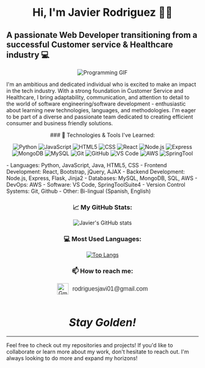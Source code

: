 
<div align="center">

# Hi, I'm Javier Rodriguez 👋💪

</div>

## A passionate Web Developer transitioning from a successful Customer service & Healthcare industry 💻
<div align="center">

![Programming GIF](https://media.giphy.com/media/wGEymBvo6FUlR9bbda/giphy-downsized-large.gif)
 
</div>


I'm an ambitious and dedicated individual who is excited to make an impact in the tech industry. With a strong foundation in Customer Service and Healthcare, I bring adaptability, communication, and attention to detail to the world of software engineering/software development - enthusiastic about learning new technologies, languages, and methodologies. I'm eager to be part of a diverse and passionate team dedicated to creating efficient consumer and business friendly solutions.

<div align="center">
### 🔭 Technologies & Tools I've Learned:
 
</div>
<div align="center">

![Python](https://img.shields.io/badge/-Python-3776AB?style=flat-square&logo=python&logoColor=white)
![JavaScript](https://img.shields.io/badge/-JavaScript-F7DF1E?style=flat-square&logo=javascript&logoColor=black)
![HTML5](https://img.shields.io/badge/-HTML5-E34F26?style=flat-square&logo=html5&logoColor=white)
![CSS](https://img.shields.io/badge/-CSS-1572B6?style=flat-square&logo=css3&logoColor=white)
![React](https://img.shields.io/badge/-React-61DAFB?style=flat-square&logo=react&logoColor=black)
![Node.js](https://img.shields.io/badge/-Node.js-339933?style=flat-square&logo=node.js&logoColor=white)
![Express](https://img.shields.io/badge/-Express-000000?style=flat-square&logo=express&logoColor=white)
![MongoDB](https://img.shields.io/badge/-MongoDB-47A248?style=flat-square&logo=mongodb&logoColor=white)
![MySQL](https://img.shields.io/badge/-MySQL-4479A1?style=flat-square&logo=mysql&logoColor=white)
![Git](https://img.shields.io/badge/-Git-F05032?style=flat-square&logo=git&logoColor=white)
![GitHub](https://img.shields.io/badge/-GitHub-181717?style=flat-square&logo=github&logoColor=white)
![VS Code](https://img.shields.io/badge/-VS_Code-007ACC?style=flat-square&logo=visual-studio-code&logoColor=white)
![AWS](https://img.shields.io/badge/-AWS-232F3E?style=flat-square&logo=amazon-aws&logoColor=white)
![SpringTool](https://img.shields.io/badge/-SpringToolSuite4-6DB33F?style=flat-square&logo=SpringTool&logoColor=White)
 
</div>
- Languages: Python, JavaScript, Java, HTML5, CSS
- Frontend Development: React, Bootstrap, jQuery, AJAX
- Backend Development: Node.js, Express, Flask, Jinja2
- Databases: MySQL, MongoDB, SQL, AWS
- DevOps: AWS 
- Software: VS Code, SpringToolSuite4
- Version Control Systems: Git, Github
- Other: Bi-lingual (Spanish, English)

<div align="center">

### 📈 My GitHub Stats:

</div>
<div align="center">

![Javier's GitHub stats](https://github-readme-stats.vercel.app/api?username=JavierRodriguez001&show_icons=true&theme=onedark)
 
</div>
<div align="center">

### 💻 Most Used Languages:

</div>
<div align="center">

[![Top Langs](https://github-readme-stats.vercel.app/api/top-langs/?username=JavierRodriguez001&layout=compact)](https://github.com/anuraghazra/github-readme-stats)

</div>

<div align="center">

### 📫 How to reach me:

</div>
<div align="center">

<div style="display: flex; align-items: center; justify-content: center;">
  <div>
  <a href="mailto:rodriguesjavi01@gmail.com" style="display: flex; align-items: center; text-decoration: none;">
    <img src="https://img.icons8.com/fluent/50/000000/gmail-new.png" alt="Gmail icon" width="30" height="30" style="margin-right: 10px;">
   </div>
    <a href="mailto:rodriguesjavi01@gmail.com" style="display: flex; align-items: center; text-decoration: none;">
    <span style="font-size: 16px; color: #333; font-family: Arial, sans-serif;">rodriguesjavi01@gmail.com</span>
  </a>
</div>
 

</div>
<div align="center">

  <br>
<a href="https://linkedin.com/in/JavierRodriguez001 <img src="https://img.shields.io/badge/LinkedIn-0A66C2?style=for-the-badge&logo=linkedin&logoColor=white" style="margin-top: 10px;"/></a>


</div>

<h1 align='center'><i>Stay Golden!</i></h1>

---

Feel free to check out my repositories and projects! If you'd like to collaborate or learn more about my work, don't hesitate to reach out. I'm always looking to do more and expand my horizons!
